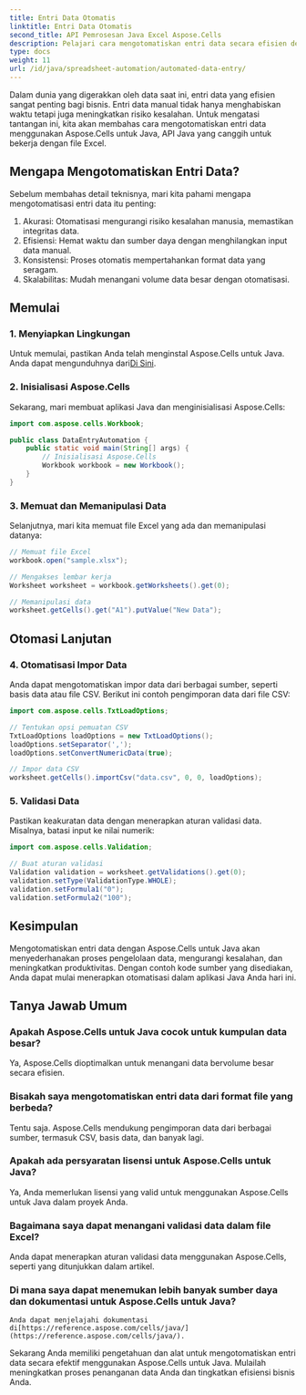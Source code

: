 ```yaml
---
title: Entri Data Otomatis
linktitle: Entri Data Otomatis
second_title: API Pemrosesan Java Excel Aspose.Cells
description: Pelajari cara mengotomatiskan entri data secara efisien dengan contoh kode sumber menggunakan Aspose.Cells untuk Java. Tingkatkan produktivitas dan akurasi dalam penanganan data.
type: docs
weight: 11
url: /id/java/spreadsheet-automation/automated-data-entry/
---
```


Dalam dunia yang digerakkan oleh data saat ini, entri data yang efisien sangat penting bagi bisnis. Entri data manual tidak hanya menghabiskan waktu tetapi juga meningkatkan risiko kesalahan. Untuk mengatasi tantangan ini, kita akan membahas cara mengotomatiskan entri data menggunakan Aspose.Cells untuk Java, API Java yang canggih untuk bekerja dengan file Excel.

## Mengapa Mengotomatiskan Entri Data?

Sebelum membahas detail teknisnya, mari kita pahami mengapa mengotomatisasi entri data itu penting:

1. Akurasi: Otomatisasi mengurangi risiko kesalahan manusia, memastikan integritas data.
2. Efisiensi: Hemat waktu dan sumber daya dengan menghilangkan input data manual.
3. Konsistensi: Proses otomatis mempertahankan format data yang seragam.
4. Skalabilitas: Mudah menangani volume data besar dengan otomatisasi.

## Memulai

### 1. Menyiapkan Lingkungan

 Untuk memulai, pastikan Anda telah menginstal Aspose.Cells untuk Java. Anda dapat mengunduhnya dari[Di Sini](https://releases.aspose.com/cells/java/).

### 2. Inisialisasi Aspose.Cells

Sekarang, mari membuat aplikasi Java dan menginisialisasi Aspose.Cells:

```java
import com.aspose.cells.Workbook;

public class DataEntryAutomation {
    public static void main(String[] args) {
        // Inisialisasi Aspose.Cells
        Workbook workbook = new Workbook();
    }
}
```

### 3. Memuat dan Memanipulasi Data

Selanjutnya, mari kita memuat file Excel yang ada dan memanipulasi datanya:

```java
// Memuat file Excel
workbook.open("sample.xlsx");

// Mengakses lembar kerja
Worksheet worksheet = workbook.getWorksheets().get(0);

// Memanipulasi data
worksheet.getCells().get("A1").putValue("New Data");
```

## Otomasi Lanjutan

### 4. Otomatisasi Impor Data

Anda dapat mengotomatiskan impor data dari berbagai sumber, seperti basis data atau file CSV. Berikut ini contoh pengimporan data dari file CSV:

```java
import com.aspose.cells.TxtLoadOptions;

// Tentukan opsi pemuatan CSV
TxtLoadOptions loadOptions = new TxtLoadOptions();
loadOptions.setSeparator(',');
loadOptions.setConvertNumericData(true);

// Impor data CSV
worksheet.getCells().importCsv("data.csv", 0, 0, loadOptions);
```

### 5. Validasi Data

Pastikan keakuratan data dengan menerapkan aturan validasi data. Misalnya, batasi input ke nilai numerik:

```java
import com.aspose.cells.Validation;

// Buat aturan validasi
Validation validation = worksheet.getValidations().get(0);
validation.setType(ValidationType.WHOLE);
validation.setFormula1("0");
validation.setFormula2("100");
```

## Kesimpulan

Mengotomatiskan entri data dengan Aspose.Cells untuk Java akan menyederhanakan proses pengelolaan data, mengurangi kesalahan, dan meningkatkan produktivitas. Dengan contoh kode sumber yang disediakan, Anda dapat mulai menerapkan otomatisasi dalam aplikasi Java Anda hari ini.

## Tanya Jawab Umum

### Apakah Aspose.Cells untuk Java cocok untuk kumpulan data besar?
   Ya, Aspose.Cells dioptimalkan untuk menangani data bervolume besar secara efisien.

### Bisakah saya mengotomatiskan entri data dari format file yang berbeda?
   Tentu saja. Aspose.Cells mendukung pengimporan data dari berbagai sumber, termasuk CSV, basis data, dan banyak lagi.

### Apakah ada persyaratan lisensi untuk Aspose.Cells untuk Java?
   Ya, Anda memerlukan lisensi yang valid untuk menggunakan Aspose.Cells untuk Java dalam proyek Anda.

### Bagaimana saya dapat menangani validasi data dalam file Excel?
   Anda dapat menerapkan aturan validasi data menggunakan Aspose.Cells, seperti yang ditunjukkan dalam artikel.

### Di mana saya dapat menemukan lebih banyak sumber daya dan dokumentasi untuk Aspose.Cells untuk Java?
    Anda dapat menjelajahi dokumentasi di[https://reference.aspose.com/cells/java/](https://reference.aspose.com/cells/java/).

Sekarang Anda memiliki pengetahuan dan alat untuk mengotomatiskan entri data secara efektif menggunakan Aspose.Cells untuk Java. Mulailah meningkatkan proses penanganan data Anda dan tingkatkan efisiensi bisnis Anda.